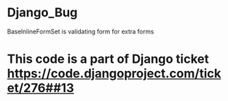 # Django_Bug
BaseInlineFormSet is validating form for extra forms

# This code is a part of Django ticket https://code.djangoproject.com/ticket/276##13
